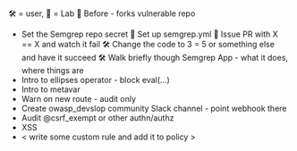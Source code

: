 
🛠️ = user, 🤖 = Lab
🤖 Before - forks vulnerable repo
* Set the Semgrep repo secret
🤖 Set up semgrep.yml
🤖 Issue PR with X == X and watch it fail
🛠️ Change the code to 3 = 5 or something else and have it succeed
🛠️ Walk briefly though Semgrep App - what it does, where things are
* Intro to ellipses operator - block eval(...)
* Intro to metavar
* Warn on new route - audit only
* Create owasp_devslop community Slack channel - point webhook there
* Audit @csrf_exempt or other authn/authz
* XSS
* < write some custom rule and add it to policy >